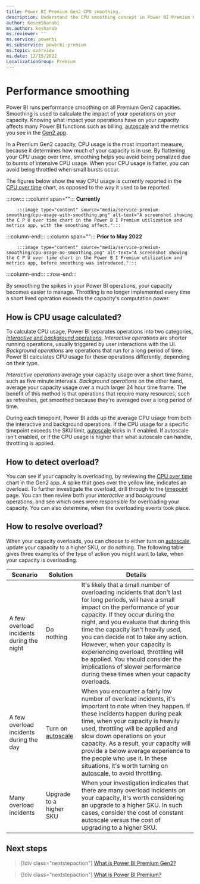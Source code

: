 ```yaml
---
title: Power BI Premium Gen2 CPU smoothing.
description: Understand the CPU smoothing concept in Power BI Premium Gen2 works.
author: KesemSharabi
ms.author: kesharab
ms.reviewer: ''
ms.service: powerbi
ms.subservice: powerbi-premium
ms.topic: overview
ms.date: 12/15/2022
LocalizationGroup: Premium 
---
```


# Performance smoothing

Power BI runs performance smoothing on all Premium Gen2 capacities. Smoothing is used to calculate the impact of your operations on your capacity. Knowing what impact your operations have on your capacity affects many Power BI functions such as billing, [autoscale](service-premium-auto-scale.md) and the metrics you see in the [Gen2 app](service-premium-gen2-metrics-app.md).

In a Premium Gen2 capacity, CPU usage is the most important measure, because it determines how much of your capacity is in use. By flattening your CPU usage over time, smoothing helps you avoid being penalized due to bursts of intensive CPU usage. When your CPU usage is flatter, you can avoid being throttled when small bursts occur.

The figures below show the way CPU usage is currently reported in the [CPU over time](service-premium-gen2-metrics-app.md#cpu-over-time) chart, as opposed to the way it used to be reported.  

:::row:::
   :::column span="":::
      **Currently**

        :::image type="content" source="media/service-premium-smoothing/cpu-usage-with-smoothing.png" alt-text="A screenshot showing the C P U over time chart in the Power B I Premium utilization and metrics app, with the smoothing affect.":::
   :::column-end:::
   :::column span="":::
      **Prior to May 2022**

        :::image type="content" source="media/service-premium-smoothing/cpu-usage-no-smoothing.png" alt-text="A screenshot showing the C P U over time chart in the Power B I Premium utilization and metrics app, before smoothing was introduced.":::
   :::column-end:::
:::row-end:::

By smoothing the spikes in your Power BI operations, your capacity becomes easier to manage. Throttling is no longer implemented every time a short lived operation exceeds the capacity's computation power.

## How is CPU usage calculated?

To calculate CPU usage, Power BI separates operations into two categories, [*interactive* and *background* operations](service-premium-interactive-background-operations.md). *Interactive operations* are shorter running operations, usually triggered by user interactions with the UI. *Background operations* are operations that run for a long period of time. Power BI calculates CPU usage for these operations differently, depending on their type.

*Interactive operations* average your capacity usage over a short time frame, such as five minute intervals. *Background operations* on the other hand, average your capacity usage over a much larger 24 hour time frame. The benefit of this method is that operations that require many resources, such as refreshes, get smoothed because they're averaged over a long period of time.

During each timepoint, Power BI adds up the average CPU usage from both the interactive and background operations. If the CPU usage for a specific timepoint exceeds the SKU limit, [autoscale](service-premium-auto-scale.md) kicks in if enabled. If autoscale isn't enabled, or if the CPU usage is higher than what autoscale can handle, throttling is applied.

## How to detect overload?

You can see if your capacity is overloading, by reviewing the [CPU over time](service-premium-gen2-metrics-app.md#cpu-over-time) chart in the Gen2 app. A spike that goes over the yellow line, indicates an overload. To further investigate the overload, drill through to the [timepoint](service-premium-gen2-metrics-app.md#timepoint) page. You can then review both your *interactive* and *background* operations, and see which ones were responsible for overloading your capacity. You can also determine, when the overloading events took place.

## How to resolve overload?

When your capacity overloads, you can choose to either turn on [autoscale](service-premium-auto-scale.md), update your capacity to a higher SKU, or do nothing. The following table gives three examples of the type of action you might want to take, when your capacity is overloading.

| Scenario | Solution | Details  |
|----------|----------|----------|
| A few overload incidents during the night | Do nothing | It's likely that a small number of overloading incidents that don't last for long periods, will have a small impact on the performance of your capacity. If they occur during the night, and you evaluate that during this time the capacity isn't heavily used, you can decide not to take any action. However, when your capacity is experiencing overload, throttling will be applied. You should consider the implications of slower performance during these times when your capacity overloads. |
| A few overload incidents during the day | Turn on [autoscale](service-premium-auto-scale.md) | When you encounter a fairly low number of overload incidents, it's important to note when they happen. If these incidents happen during peak time, when your capacity is heavily used, throttling will be applied and slow down operations on your capacity. As a result, your capacity will provide a below average experience to the people who use it. In these situations, it's worth turning on [autoscale](service-premium-auto-scale.md), to avoid throttling. |
| Many overload incidents | Upgrade to a higher SKU | When your investigation indicates that there are many overload incidents on your capacity, it's worth considering an upgrade to a higher SKU. In such cases, consider the cost of constant autoscale versus the cost of upgrading to a higher SKU. |

## Next steps

> [!div class="nextstepaction"]
> [What is Power BI Premium Gen2?](service-premium-gen2-what-is.md)

> [!div class="nextstepaction"]
> [What is Power BI Premium?](service-premium-gen2-what-is.md)
